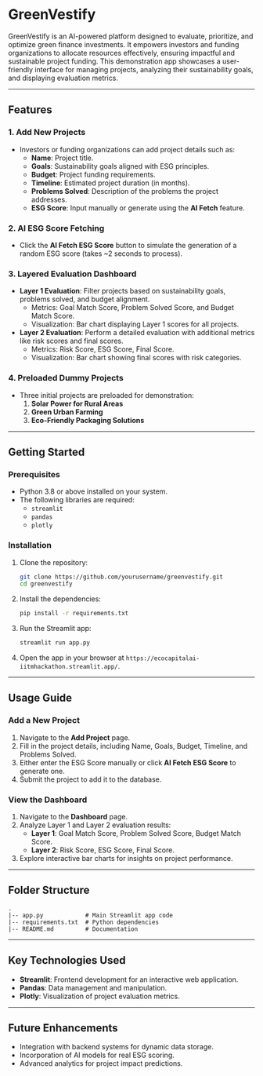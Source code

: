 # GreenVestify

GreenVestify is an AI-powered platform designed to evaluate, prioritize, and optimize green finance investments. It empowers investors and funding organizations to allocate resources effectively, ensuring impactful and sustainable project funding. This demonstration app showcases a user-friendly interface for managing projects, analyzing their sustainability goals, and displaying evaluation metrics.

---

## Features

### 1. **Add New Projects**
- Investors or funding organizations can add project details such as:
  - **Name**: Project title.
  - **Goals**: Sustainability goals aligned with ESG principles.
  - **Budget**: Project funding requirements.
  - **Timeline**: Estimated project duration (in months).
  - **Problems Solved**: Description of the problems the project addresses.
  - **ESG Score**: Input manually or generate using the **AI Fetch** feature.

### 2. **AI ESG Score Fetching**
- Click the **AI Fetch ESG Score** button to simulate the generation of a random ESG score (takes ~2 seconds to process).

### 3. **Layered Evaluation Dashboard**
- **Layer 1 Evaluation**: Filter projects based on sustainability goals, problems solved, and budget alignment.
  - Metrics: Goal Match Score, Problem Solved Score, and Budget Match Score.
  - Visualization: Bar chart displaying Layer 1 scores for all projects.
- **Layer 2 Evaluation**: Perform a detailed evaluation with additional metrics like risk scores and final scores.
  - Metrics: Risk Score, ESG Score, Final Score.
  - Visualization: Bar chart showing final scores with risk categories.

### 4. **Preloaded Dummy Projects**
- Three initial projects are preloaded for demonstration:
  1. **Solar Power for Rural Areas**
  2. **Green Urban Farming**
  3. **Eco-Friendly Packaging Solutions**

---

## Getting Started

### Prerequisites
- Python 3.8 or above installed on your system.
- The following libraries are required:
  - `streamlit`
  - `pandas`
  - `plotly`

### Installation

1. Clone the repository:
   ```bash
   git clone https://github.com/yourusername/greenvestify.git
   cd greenvestify
   ```

2. Install the dependencies:
   ```bash
   pip install -r requirements.txt
   ```

3. Run the Streamlit app:
   ```bash
   streamlit run app.py
   ```

4. Open the app in your browser at `https://ecocapitalai-iitmhackathon.streamlit.app/`.

---

## Usage Guide

### Add a New Project
1. Navigate to the **Add Project** page.
2. Fill in the project details, including Name, Goals, Budget, Timeline, and Problems Solved.
3. Either enter the ESG Score manually or click **AI Fetch ESG Score** to generate one.
4. Submit the project to add it to the database.

### View the Dashboard
1. Navigate to the **Dashboard** page.
2. Analyze Layer 1 and Layer 2 evaluation results:
   - **Layer 1**: Goal Match Score, Problem Solved Score, Budget Match Score.
   - **Layer 2**: Risk Score, ESG Score, Final Score.
3. Explore interactive bar charts for insights on project performance.

---

## Folder Structure
```
.
|-- app.py            # Main Streamlit app code
|-- requirements.txt  # Python dependencies
|-- README.md         # Documentation
```

---

## Key Technologies Used
- **Streamlit**: Frontend development for an interactive web application.
- **Pandas**: Data management and manipulation.
- **Plotly**: Visualization of project evaluation metrics.

---

## Future Enhancements
- Integration with backend systems for dynamic data storage.
- Incorporation of AI models for real ESG scoring.
- Advanced analytics for project impact predictions.


